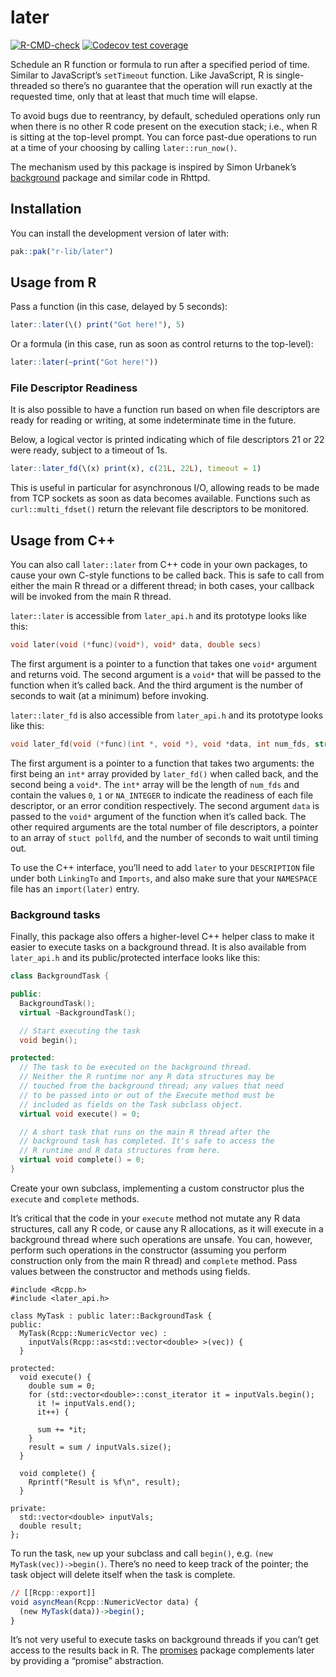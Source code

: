 
<!-- README.md is generated from README.Rmd. Please edit that file -->

# later

<!-- badges: start -->

[![R-CMD-check](https://github.com/r-lib/later/actions/workflows/R-CMD-check.yaml/badge.svg)](https://github.com/r-lib/later/actions/workflows/R-CMD-check.yaml)
[![Codecov test
coverage](https://codecov.io/gh/r-lib/later/graph/badge.svg)](https://app.codecov.io/gh/r-lib/later)
<!-- badges: end -->

Schedule an R function or formula to run after a specified period of
time. Similar to JavaScript’s `setTimeout` function. Like JavaScript, R
is single-threaded so there’s no guarantee that the operation will run
exactly at the requested time, only that at least that much time will
elapse.

To avoid bugs due to reentrancy, by default, scheduled operations only
run when there is no other R code present on the execution stack; i.e.,
when R is sitting at the top-level prompt. You can force past-due
operations to run at a time of your choosing by calling
`later::run_now()`.

The mechanism used by this package is inspired by Simon Urbanek’s
[background](https://github.com/s-u/background) package and similar code
in Rhttpd.

## Installation

You can install the development version of later with:

``` r
pak::pak("r-lib/later")
```

## Usage from R

Pass a function (in this case, delayed by 5 seconds):

``` r
later::later(\() print("Got here!"), 5)
```

Or a formula (in this case, run as soon as control returns to the
top-level):

``` r
later::later(~print("Got here!"))
```

### File Descriptor Readiness

It is also possible to have a function run based on when file
descriptors are ready for reading or writing, at some indeterminate time
in the future.

Below, a logical vector is printed indicating which of file descriptors
21 or 22 were ready, subject to a timeout of 1s.

``` r
later::later_fd(\(x) print(x), c(21L, 22L), timeout = 1)
```

This is useful in particular for asynchronous I/O, allowing reads to be
made from TCP sockets as soon as data becomes available. Functions such
as `curl::multi_fdset()` return the relevant file descriptors to be
monitored.

## Usage from C++

You can also call `later::later` from C++ code in your own packages, to
cause your own C-style functions to be called back. This is safe to call
from either the main R thread or a different thread; in both cases, your
callback will be invoked from the main R thread.

`later::later` is accessible from `later_api.h` and its prototype looks
like this:

``` cpp
void later(void (*func)(void*), void* data, double secs)
```

The first argument is a pointer to a function that takes one `void*`
argument and returns void. The second argument is a `void*` that will be
passed to the function when it’s called back. And the third argument is
the number of seconds to wait (at a minimum) before invoking.

`later::later_fd` is also accessible from `later_api.h` and its
prototype looks like this:

``` cpp
void later_fd(void (*func)(int *, void *), void *data, int num_fds, struct pollfd *fds, double secs)
```

The first argument is a pointer to a function that takes two arguments:
the first being an `int*` array provided by `later_fd()` when called
back, and the second being a `void*`. The `int*` array will be the
length of `num_fds` and contain the values `0`, `1` or `NA_INTEGER` to
indicate the readiness of each file descriptor, or an error condition
respectively. The second argument `data` is passed to the `void*`
argument of the function when it’s called back. The other required
arguments are the total number of file descriptors, a pointer to an
array of `stuct pollfd`, and the number of seconds to wait until timing
out.

To use the C++ interface, you’ll need to add `later` to your
`DESCRIPTION` file under both `LinkingTo` and `Imports`, and also make
sure that your `NAMESPACE` file has an `import(later)` entry.

### Background tasks

Finally, this package also offers a higher-level C++ helper class to
make it easier to execute tasks on a background thread. It is also
available from `later_api.h` and its public/protected interface looks
like this:

``` cpp
class BackgroundTask {

public:
  BackgroundTask();
  virtual ~BackgroundTask();

  // Start executing the task
  void begin();

protected:
  // The task to be executed on the background thread.
  // Neither the R runtime nor any R data structures may be
  // touched from the background thread; any values that need
  // to be passed into or out of the Execute method must be
  // included as fields on the Task subclass object.
  virtual void execute() = 0;

  // A short task that runs on the main R thread after the
  // background task has completed. It's safe to access the
  // R runtime and R data structures from here.
  virtual void complete() = 0;
}
```

Create your own subclass, implementing a custom constructor plus the
`execute` and `complete` methods.

It’s critical that the code in your `execute` method not mutate any R
data structures, call any R code, or cause any R allocations, as it will
execute in a background thread where such operations are unsafe. You
can, however, perform such operations in the constructor (assuming you
perform construction only from the main R thread) and `complete` method.
Pass values between the constructor and methods using fields.

``` rcpp
#include <Rcpp.h>
#include <later_api.h>

class MyTask : public later::BackgroundTask {
public:
  MyTask(Rcpp::NumericVector vec) :
    inputVals(Rcpp::as<std::vector<double> >(vec)) {
  }

protected:
  void execute() {
    double sum = 0;
    for (std::vector<double>::const_iterator it = inputVals.begin();
      it != inputVals.end();
      it++) {

      sum += *it;
    }
    result = sum / inputVals.size();
  }

  void complete() {
    Rprintf("Result is %f\n", result);
  }

private:
  std::vector<double> inputVals;
  double result;
};
```

To run the task, `new` up your subclass and call `begin()`,
e.g. `(new MyTask(vec))->begin()`. There’s no need to keep track of the
pointer; the task object will delete itself when the task is complete.

``` r
// [[Rcpp::export]]
void asyncMean(Rcpp::NumericVector data) {
  (new MyTask(data))->begin();
}
```

It’s not very useful to execute tasks on background threads if you can’t
get access to the results back in R. The
[promises](https://github.com/rstudio/promises) package complements
later by providing a “promise” abstraction.
